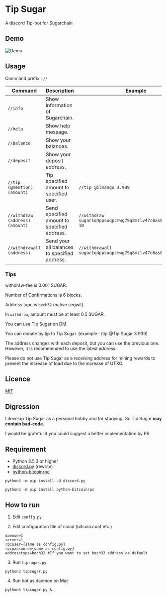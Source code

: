 Tip Sugar
====

A discord Tip-bot for Sugarchain

## Demo

![Demo](https://user-images.githubusercontent.com/43717671/57532105-fa58c400-7375-11e9-8730-6d7d4c32399c.gif)

## Usage

Command prefix : `//`

|Command                         |Description                                  |Example                                            |
|--------------------------------|---------------------------------------------|---------------------------------------------------|
|`//info`                        |Show information of Sugarchain.              |                                                   |
|`//help`                        |Show help message.                           |                                                   |
|`//balance`                     |Show your balances.                          |                                                   |
|`//deposit`                     |Show your deposit address.                   |                                                   |
|`//tip (@mention) (amount)`     |Tip specified amount to specified user.      |`//tip @ilmango 3.939`                             |
|`//withdraw (address) (amount)` |Send specified amount to specified address.  |`//withdraw sugar1q4ppsuqpcmwg79q8mzlv47c6as0lvmd7vsmdxvw 10` |
|`//withdrawall (address)`       |Send your all balances to specified address. |`//withdrawall sugar1q4ppsuqpcmwg79q8mzlv47c6as0lvmd7vsmdxvw` |

### Tips

withdraw-fee is 0.001 SUGAR.

Number of Confirmations is 6 blocks.

Address type is `bech32` (native segwit).

In `withdraw`, amount must be at least 0.5 SUGAR.

You can use Tip Sugar on DM.

You can donate by tip to Tip Sugar. (example : /tip @Tip Sugar 3.939)

The address changes with each deposit, but you can use the previous one. However, it is recommended to use the latest address.

Please do not use Tip Sugar as a receiving address for mining rewards to prevent the increase of load due to the increase of UTXO.

## Licence

[MIT](https://github.com/sugarchain-project/Tip-Sugar/blob/master/LICENSE)

## Digression

I develop Tip Sugar as a personal hobby and for studying. So Tip Sugar **may contain bad-code**.

I would be grateful if you could suggest a better implementation by PR.

## Requirement

* Python 3.5.3 or higher
* [discord.py](https://github.com/Rapptz/discord.py) (rewrite)
* [python-bitcoinrpc](https://github.com/jgarzik/python-bitcoinrpc)

```
python3 -m pip install -U discord.py
```

```
python3 -m pip install python-bitcoinrpc
```

## How to run

1. Edit `config.py`

2. Edit configuration file of coind (bitcoin.conf etc.)

```
daemon=1
server=1
rpcuser={same as config.py}
rpcpassword={same as config.py}
addresstype=bech32 #If you want to set bech32 address as default
```

3. Run `tipsugar.py`

```
python3 tipsugar.py
```
4. Run bot as daemon on Mac
```
python3 tipsugar.py &
```
